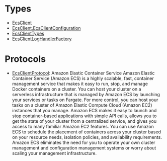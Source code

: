 # Types

  - [EcsClient](/aws-sdk-swift/reference/0.x/AWSECS/EcsClient)
  - [EcsClient.EcsClientConfiguration](/aws-sdk-swift/reference/0.x/AWSECS/EcsClient_EcsClientConfiguration)
  - [EcsClientTypes](/aws-sdk-swift/reference/0.x/AWSECS/EcsClientTypes)
  - [EcsClientLogHandlerFactory](/aws-sdk-swift/reference/0.x/AWSECS/EcsClientLogHandlerFactory)

# Protocols

  - [EcsClientProtocol](/aws-sdk-swift/reference/0.x/AWSECS/EcsClientProtocol):
    Amazon Elastic Container Service Amazon Elastic Container Service (Amazon ECS) is a highly scalable, fast, container management service that makes it easy to run, stop, and manage Docker containers on a cluster. You can host your cluster on a serverless infrastructure that is managed by Amazon ECS by launching your services or tasks on Fargate. For more control, you can host your tasks on a cluster of Amazon Elastic Compute Cloud (Amazon EC2) instances that you manage. Amazon ECS makes it easy to launch and stop container-based applications with simple API calls, allows you to get the state of your cluster from a centralized service, and gives you access to many familiar Amazon EC2 features. You can use Amazon ECS to schedule the placement of containers across your cluster based on your resource needs, isolation policies, and availability requirements. Amazon ECS eliminates the need for you to operate your own cluster management and configuration management systems or worry about scaling your management infrastructure.

